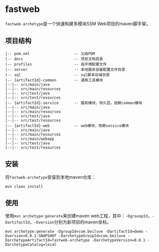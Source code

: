 # fastweb

`fastweb-archetype`是一个快速构建多模块SSM Web项目的maven脚手架。

## 项目结构

    |-- pom.xml                    -- 父级POM
    |-- docs                       -- 项目文档目录
    |-- profiles                   -- 各环境配置文件
    |-- server                     -- 本地服务容器配置文件目录
    |-- sql                        -- sql脚本存储目录
    |-- {artifactId}-common        -- 通用工具模块
    |--|-- src/main/java
    |--|-- src/main/resources
    |--|-- src/test/java
    |--|-- src/test/resources
    |-- {artifactId}-service       -- 服务模块，持久层，依赖common模块
    |--|-- src/main/java
    |--|-- src/main/resources
    |--|-- src/test/java
    |--|-- src/test/resources
    |-- {artifactId}-web           -- web模块，依赖service模块
    |--|-- src/main/java
    |--|-- src/main/resources
    |--|-- src/main/webapp
    |--|-- src/test/java
    |--|-- src/test/resources

## 安装

将`fastweb-archetype`安装到本地maven仓库：

    mvn clean install

## 使用

使用`mvn archetype:generate`来创建maven web工程，其中：`-DgrouopId`，`-DartifactId`，`-Dversion`分别为新项目的maven坐标。

    mvn archetype:generate -DgroupId=com.beiluve -DartifactId=demo -Dversion=0.0.1-SNAPSHOT -DarchetypeGroupId=com.beiluve -DarchetypeArtifactId=fastweb-archetype -DarchetypeVersion=0.0.1 -DarchetypeCatalog=local